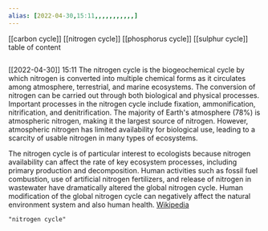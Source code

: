 ```yaml
---
alias: [2022-04-30,15:11,,,,,,,,,,,]
---
```

[[carbon cycle]] [[nitrogen cycle]] [[phosphorus cycle]] [[sulphur cycle]]
table of content
```toc
```

[[2022-04-30]] 15:11
The nitrogen cycle is the biogeochemical cycle by which nitrogen is converted into multiple chemical forms as it circulates among atmosphere, terrestrial, and marine ecosystems. The conversion of nitrogen can be carried out through both biological and physical processes. Important processes in the nitrogen cycle include fixation, ammonification, nitrification, and denitrification. The majority of Earth's atmosphere (78%) is atmospheric nitrogen, making it the largest source of nitrogen. However, atmospheric nitrogen has limited availability for biological use, leading to a scarcity of usable nitrogen in many types of ecosystems.

The nitrogen cycle is of particular interest to ecologists because nitrogen availability can affect the rate of key ecosystem processes, including primary production and decomposition. Human activities such as fossil fuel combustion, use of artificial nitrogen fertilizers, and release of nitrogen in wastewater have dramatically altered the global nitrogen cycle. Human modification of the global nitrogen cycle can negatively affect the natural environment system and also human health.
[Wikipedia](https://en.wikipedia.org/wiki/Nitrogen%20cycle)
```query
"nitrogen cycle"
```